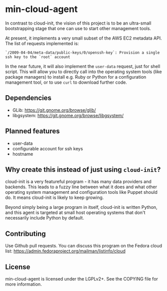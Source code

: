 min-cloud-agent
===============

In contrast to cloud-init, the vision of this project is to be an
ultra-small bootstrapping stage that one can use to start other
management tools.

At present, it implements a very small subset of the AWS EC2 metadata API.
The list of requests implemented is:

	`/2009-04-04/meta-data/public-keys/0/openssh-key`: Provision a single ssh key to the `root` account

In the near future, it will also implement the `user-data` request,
just for shell script.  This will allow you to directly call into the
operating system tools (like package managers) to install e.g.  Ruby
or Python for a configuration management tool, or to use `curl` to
download further code.

Dependencies
------------

 * GLib: https://git.gnome.org/browse/glib/
 * libgsystem: https://git.gnome.org/browse/libgsystem/

Planned features
----------------

 * user-data
 * configurable account for ssh keys
 * hostname

Why create this instead of just using `cloud-init`?
---------------------------------------------------

cloud-init is a very featureful program - it has many data providers
and backends.  This leads to a fuzzy line between what it does and
what other operating system management and configuration tools like
Puppet should do.  It means cloud-init is likely to keep growing.

Beyond simply being a large program in itself, cloud-init is written
Python, and this agent is targeted at small host operating systems
that don't necessarily include Python by default.

Contributing
------------

Use Github pull requests.  You can discuss this program on the Fedora
cloud list: https://admin.fedoraproject.org/mailman/listinfo/cloud

License
-------

min-cloud-agent is licensed under the LGPLv2+.  See the COPYING
file for more information.
